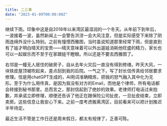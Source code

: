 ```yaml
---
title: 二三事
date: "2023-01-09T00:00:00Z"
---
```


继续下雨。印象中这是自2018年以来湾区最湿润的一个冬天。从年前下到年后，一波接着一波，虽然新闻上一会警告洪涝一会大风注意，但是实际感受下来除了阴雨连绵外没什么特别。之前有憧憬西雅图，当时虽说知道那里经常下雨，但是直到有了娃才明白晴天的宝贵——晴天意味着可以外出遛娃消耗他旺盛的精力，家长也可以一起娱乐而不至于在家跟娃干瞪眼。所以还是不要去西雅图了。

右邻是一幢无人居住的破房子，自从去年火灾后一直没有得到修缮。昨天大风，一块铁皮屋顶被吹起来，差点刮到我的后院。一气之下，写了封长信传真给邻居要求修理。信是用chatGPT生成的，AI用词准确精炼，把我的怒气融入其中化为无形。至于为什么用传真，是因为我没有对方的Email，而他是个律师，所有电话都会转接到秘书那里。总而言之，那封信起到了绝妙的效果。老律师打电话过来抱歉，并承诺立即修理，顺便还告诉了他正在跟保险公司扯皮，一旦扯皮结束，立即卖房。这些信息让我安心下来。之前一度考虑搬离湾区，目前看来可以把计划推迟半年待定。

最近生活不管是工作日还是周末假日，都太有规律了，乏善可陈。
